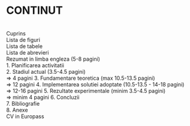 # CONTINUT
<br>
Cuprins<br>
Lista de figuri<br>
Lista de tabele<br>
Lista de abrevieri<br>
Rezumat in limba engleza (5-8 pagini)<br>
1. Planificarea activitatii<br>
2. Stadiul actual (3.5-4.5 pagini)<br>  => 4 pagini
3. Fundamentare teoretica (max 10.5-13.5 pagini)<br>  => 12 pagini
4. Implementarea solutiei adoptate (10.5-13.5 - 14-18 pagini)<br> => 12-16 pagini
5. Rezultate experimentale (minim 3.5-4.5 pagini)<br>  => minim 4 pagini
6. Concluzii<br>
7. Bibliografie<br>
8. Anexe<br>
CV in Europass<br>
